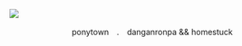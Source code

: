 ![](https://files.catbox.moe/kmxybd.png)
<p align="center">
ponytown　.　danganronpa && homestuck
</p>
